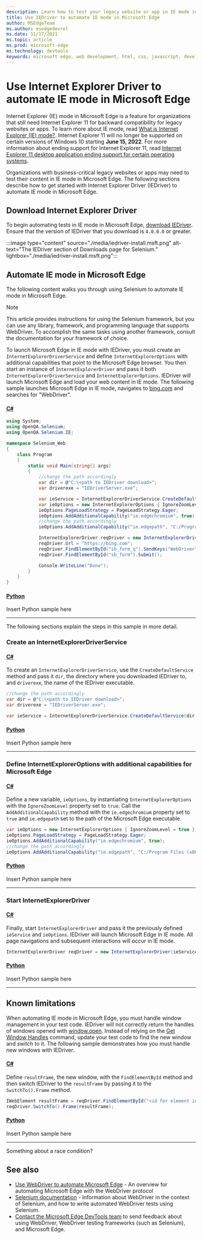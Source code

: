 ```yaml
---
description: Learn how to test your legacy website or app in IE mode in Microsoft Edge
title: Use IEDriver to automate IE mode in Microsoft Edge
author: MSEdgeTeam
ms.author: msedgedevrel
ms.date: 11/17/2021
ms.topic: article
ms.prod: microsoft-edge
ms.technology: devtools
keywords: microsoft edge, web development, html, css, javascript, developer, webdriver, selenium, testing, tools, automation, test, ie, internet explorer, ie mode
---
```

# Use Internet Explorer Driver to automate IE mode in Microsoft Edge

Internet Explorer (IE) mode in Microsoft Edge is a feature for organizations that still need Internet Explorer 11 for backward compatibility for legacy websites or apps.  To learn more about IE mode, read [What is Internet Explorer (IE) mode?](https://docs.microsoft.com/deployedge/edge-ie-mode).  Internet Explorer 11 will no longer be supported on certain versions of Windows 10 starting **June 15, 2022**. For more information about ending support for Internet Explorer 11, read [Internet Explorer 11 desktop application ending support for certain operating systems](https://docs.microsoft.com/lifecycle/announcements/internet-explorer-11-end-of-support).

Organizations with business-critical legacy websites or apps may need to test their content in IE mode in Microsoft Edge.  The following sections describe how to get started with Internet Explorer Driver (IEDriver) to automate IE mode in Microsoft Edge.

## Download Internet Explorer Driver

To begin automating tests in IE mode in Microsoft Edge, [download IEDriver](https://www.selenium.dev/downloads/).  Ensure that the version of IEDriver that you download is `4.0.0.0` or greater.

:::image type="content" source="./media/iedriver-install.msft.png" alt-text="The IEDriver section of Downloads page for Selenium." lightbox="./media/iedriver-install.msft.png":::

## Automate IE mode in Microsoft Edge

The following content walks you through using Selenium to automate IE mode in Microsoft Edge.

> [!NOTE]
> This article provides instructions for using the Selenium framework, but you can use any library, framework, and programming language that supports WebDriver.  To accomplish the same tasks using another framework, consult the documentation for your framework of choice.

To launch Microsoft Edge in IE mode with IEDriver, you must create an `InternetExplorerDriverService` and define `InternetExplorerOptions` with additional capabilities that point to the Microsoft Edge browser.  You then start an instance of `InternetExplorerDriver` and pass it both `InternetExplorerDriverService` and `InternetExplorerOptions`.  IEDriver will launch Microsoft Edge and load your web content in IE mode. The following sample launches Microsoft Edge in IE mode, navigates to [bing.com](https://www.bing.com/) and searches for "WebDriver".  

#### [C#](#tab/c-sharp/)

<a id="drive-ie-mode-entire-sample"></a>

```csharp
using System;
using OpenQA.Selenium;
using OpenQA.Selenium.IE;

namespace Selenium_Web
{
    class Program
    {
        static void Main(string[] args)
        {
            //change the path accordingly
            var dir = @"C:\<path to IEDriver download>";
            var driverexe = "IEDriverServer.exe";

            var ieService = InternetExplorerDriverService.CreateDefaultService(dir, driverexe);
            var ieOptions = new InternetExplorerOptions { IgnoreZoomLevel = true };
            ieOptions.PageLoadStrategy = PageLoadStrategy.Eager;
            ieOptions.AddAdditionalCapability("ie.edgechromium", true);
            //change the path accordingly
            ieOptions.AddAdditionalCapability("ie.edgepath", "C:/Program Files (x86)/Microsoft/Edge/Application/msedge.exe");

            InternetExplorerDriver reqDriver = new InternetExplorerDriver(ieService, ieOptions);
            reqDriver.Url = "https://bing.com";
            reqDriver.FindElementById("sb_form_q").SendKeys("WebDriver");
            reqDriver.FindElementById("sb_form").Submit();

            Console.WriteLine("Done");
        }
    }
}
```

#### [Python](#tab/python/)

<a id="drive-ie-mode-entire-sample"></a>

Insert Python sample here

* * *

The following sections explain the steps in this sample in more detail.

### Create an InternetExplorerDriverService

#### [C#](#tab/c-sharp/)

<a id="drive-ie-mode-ieService"></a>

To create an `InternetExplorerDriverService`, use the `CreateDefaultService` method and pass it `dir`, the directory where you downloaded IEDriver to, and `driverexe`, the name of the IEDriver executable.  

```csharp
//change the path accordingly
var dir = @"C:\<path to IEDriver download>";
var driverexe = "IEDriverServer.exe";

var ieService = InternetExplorerDriverService.CreateDefaultService(dir, driverexe);
```

#### [Python](#tab/python/)

<a id="drive-ie-mode-ieService"></a>

Insert Python sample here

* * *

### Define InternetExplorerOptions with additional capabilities for Microsoft Edge

#### [C#](#tab/c-sharp/)

<a id="drive-ie-mode-ieOptions"></a>

Define a new variable, `ieOptions`, by instantiating `InternetExplorerOptions` with the `IgnoreZoomLevel` property set to `true`.  Call the `AddAdditionalCapability` method with the `ie.edgechromium` property set to `true` and `ie.edgepath` set to the path of the Microsoft Edge executable.

```csharp
var ieOptions = new InternetExplorerOptions { IgnoreZoomLevel = true };
ieOptions.PageLoadStrategy = PageLoadStrategy.Eager;
ieOptions.AddAdditionalCapability("ie.edgechromium", true);
//change the path accordingly
ieOptions.AddAdditionalCapability("ie.edgepath", "C:/Program Files (x86)/Microsoft/Edge/Application/msedge.exe");
```

#### [Python](#tab/python/)

<a id="drive-ie-mode-ieOptions"></a>

Insert Python sample here

* * *

### Start InternetExplorerDriver

#### [C#](#tab/c-sharp/)

<a id="drive-ie-mode-ieDriver"></a>

Finally, start `InternetExplorerDriver` and pass it the previously defined `ieService` and `ieOptions`.  IEDriver will launch Microsoft Edge in IE mode.  All page navigations and subsequent interactions will occur in IE mode.

```csharp
InternetExplorerDriver reqDriver = new InternetExplorerDriver(ieService, ieOptions);
```

#### [Python](#tab/python/)

<a id="drive-ie-mode-ieDriver"></a>

Insert Python sample here

* * *

## Known limitations

When automating IE mode in Microsoft Edge, you must handle window management in your test code. IEDriver will not correctly return the handles of windows opened with [window.open](https://developer.mozilla.org/docs/Web/API/Window/open). Instead of relying on the [Get Window Handles](https://www.w3.org/TR/webdriver2/#get-window-handles) command, update your test code to find the new window and switch to it.  The following sample demonstrates how you must handle new windows with IEDriver.

#### [C#](#tab/c-sharp/)

<a id="drive-ie-mode-window-handlers"></a>

Define `resultFrame`, the new window, with the `FindElementById` method and then switch IEDriver to the `resultFrame` by passing it to the `SwitchTo().Frame` method.

```csharp
IWebElement resultFrame = reqDriver.FindElementById("<id for element in new window>");
reqDriver.SwitchTo().Frame(resultFrame);
```

#### [Python](#tab/python/)

<a id="drive-ie-mode-ieDriver"></a>

Insert Python sample here

* * *

Something about a race condition?

## See also

*  [Use WebDriver to automate Microsoft Edge](https://docs.microsoft.com/microsoft-edge/webdriver-chromium) - An overview for automating Microsoft Edge with the WebDriver protocol
*  [Selenium documentation](https://www.selenium.dev/documentation) - Information about WebDriver in the context of Selenium, and how to write automated WebDriver tests using Selenium.
*  [Contact the Microsoft Edge DevTools team](../devtools-guide-chromium/contact.md) to send feedback about using WebDriver, WebDriver testing frameworks (such as Selenium), and Microsoft Edge.
